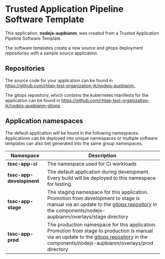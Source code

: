 # Trusted Application Pipeline Software Template

This application, **nodejs-aupbianm**, was created from a Trusted Application Pipeline Software Template.

The software templates create a new source and gitops deployment repositories with a sample source application. 

## Repositories

The source code for your application can be found in [https://github.com/rhtap-test-organization-jk/nodejs-aupbianm ](https://github.com/rhtap-test-organization-jk/nodejs-aupbianm ).
 
The gitops repository, which contains the kubernetes manifests for the application can be found in 
[https://github.com/rhtap-test-organization-jk/nodejs-aupbianm-gitops ](https://github.com/rhtap-test-organization-jk/nodejs-aupbianm-gitops ) 

## Application namespaces 

The default application will be found in the following namespaces. Applications can be deployed into unique namespaces or multiple software templates can also bet generated into the same group namespaces.  

|  Namespace   |  Description   |  
| -------- | -------- |
| **tssc-app-ci** | The namespace used for CI workloads |
| **tssc-app-development** | The default application during development. Every build will be deployed to this namespace for testing. |
| **tssc-app-stage** | The staging namespace for this application. Promotion from development to stage is manual via an update to the [gitops repository](https://github.com/rhtap-test-organization-jk/nodejs-aupbianm-gitops ) in the components/nodejs-aupbianm/overlays/stage directory |
| **tssc-app-prod** | The production namespace for this application. Promotion from stage to production is manual via an update to the [gitops repository](https://github.com/rhtap-test-organization-jk/nodejs-aupbianm-gitops ) in the components/nodejs-aupbianm/overlays/prod directory |